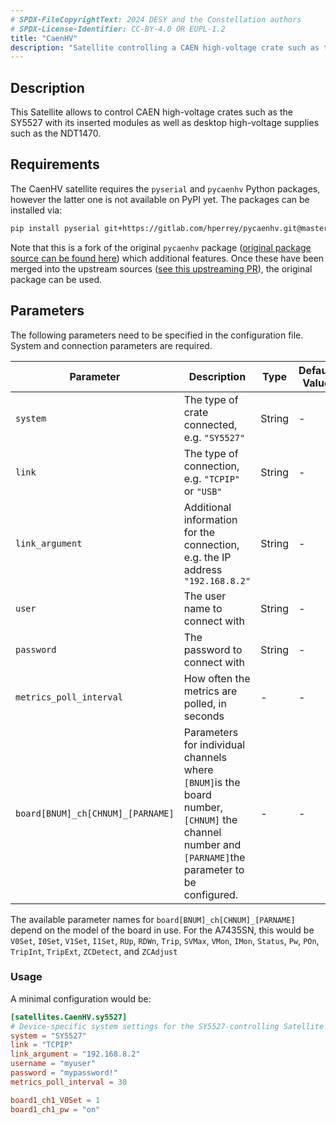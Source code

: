 ```yaml
---
# SPDX-FileCopyrightText: 2024 DESY and the Constellation authors
# SPDX-License-Identifier: CC-BY-4.0 OR EUPL-1.2
title: "CaenHV"
description: "Satellite controlling a CAEN high-voltage crate such as the SY5527 and its modules"
---
```


## Description

This Satellite allows to control CAEN high-voltage crates such as the SY5527
with its inserted modules as well as desktop high-voltage supplies such as the
NDT1470.

## Requirements

The CaenHV satellite requires the `pyserial` and `pycaenhv` Python packages, however the latter one is not available on PyPI
yet. The packages can be installed via:

```sh
pip install pyserial git+https://gitlab.com/hperrey/pycaenhv.git@master
```

Note that this is a fork of the original `pycaenhv` package ([original package
source can be found here](https://github.com/vasoto/pycaenhv)) which additional
features. Once these have been merged into the upstream sources ([see this
upstreaming PR](https://github.com/vasoto/pycaenhv/pull/6)), the original
package can be used.

## Parameters

The following parameters need to be specified in the configuration file. System and connection parameters are required.

| Parameter | Description | Type | Default Value |
|-----------|-------------|------|---------------|
| `system` | The type of crate connected, e.g. `"SY5527"` | String | - |
| `link` | The type of connection, e.g. `"TCPIP"` or `"USB"` | String | - |
| `link_argument` | Additional information for the connection, e.g. the IP address `"192.168.8.2"` | String | - |
| `user` | The user name to connect with | String | - |
| `password` | The password to connect with | String | - |
| `metrics_poll_interval` | How often the metrics are polled, in seconds | - | - |
| `board[BNUM]_ch[CHNUM]_[PARNAME]` | Parameters for individual channels where `[BNUM]`is the board number, `[CHNUM]` the channel number and `[PARNAME]`the parameter to be configured. | - | - |

The available parameter names for `board[BNUM]_ch[CHNUM]_[PARNAME]` depend on the model of the board in use. For the A7435SN, this would be `V0Set`, `I0Set`, `V1Set`, `I1Set`, `RUp`, `RDWn`, `Trip`, `SVMax`, `VMon`, `IMon`, `Status`, `Pw`, `POn`, `TripInt`, `TripExt`, `ZCDetect`, and `ZCAdjust`

### Usage

A minimal configuration would be:

```toml
[satellites.CaenHV.sy5527]
# Device-specific system settings for the SY5527-controlling Satellite
system = "SY5527"
link = "TCPIP"
link_argument = "192.168.8.2"
username = "myuser"
password = "mypassword!"
metrics_poll_interval = 30

board1_ch1_V0Set = 1
board1_ch1_pw = "on"
```
